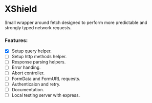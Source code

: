 # XShield

Small wrapper around fetch designed to perform more predictable and strongly typed network requests.

### Features:

- [x] Setup query helper.
- [ ] Setup http methods helper.
- [ ] Response parsing helpers.
- [ ] Error handing.
- [ ] Abort controller.
- [ ] FormData and FormURL requests.
- [ ] Authenticaion and retry.
- [ ] Documentation.
- [ ] Local testing server with express.
